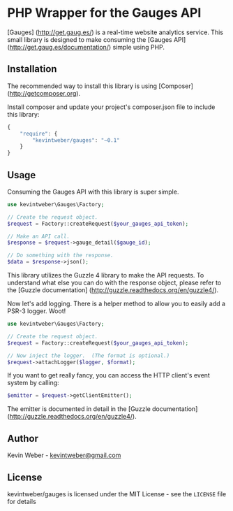 PHP Wrapper for the Gauges API
==============================

[Gauges] (http://get.gaug.es/) is a real-time website analytics service.
This small library is designed to make consuming the
[Gauges API] (http://get.gaug.es/documentation/) simple using PHP.

Installation
------------

The recommended way to install this library is using
[Composer] (http://getcomposer.org).

Install composer and update your project's composer.json file to
include this library:

```javascript
{
    "require": {
        "kevintweber/gauges": "~0.1"
    }
}
```

Usage
----

Consuming the Gauges API with this library is super simple.

```php
use kevintweber\Gauges\Factory;

// Create the request object.
$request = Factory::createRequest($your_gauges_api_token);

// Make an API call.
$response = $request->gauge_detail($gauge_id);

// Do something with the response.
$data = $response->json();
```

This library utilizes the Guzzle 4 library to make the API requests.
To understand what else you can do with the response object, please
refer to the [Guzzle documentation] (http://guzzle.readthedocs.org/en/guzzle4/).

Now let's add logging. There is a helper method to allow you to easily add
a PSR-3 logger. Woot!

```php
use kevintweber\Gauges\Factory;

// Create the request object.
$request = Factory::createRequest($your_gauges_api_token);

// Now inject the logger.  (The format is optional.)
$request->attachLogger($logger, $format);
```

If you want to get really fancy, you can access the HTTP client's
event system by calling:

```php
$emitter = $request->getClientEmitter();
```

The emitter is documented in detail in the
[Guzzle documentation] (http://guzzle.readthedocs.org/en/guzzle4/).

Author
------

Kevin Weber - <kevintweber@gmail.com>

License
-------

kevintweber/gauges is licensed under the MIT License - see the `LICENSE` file for details
